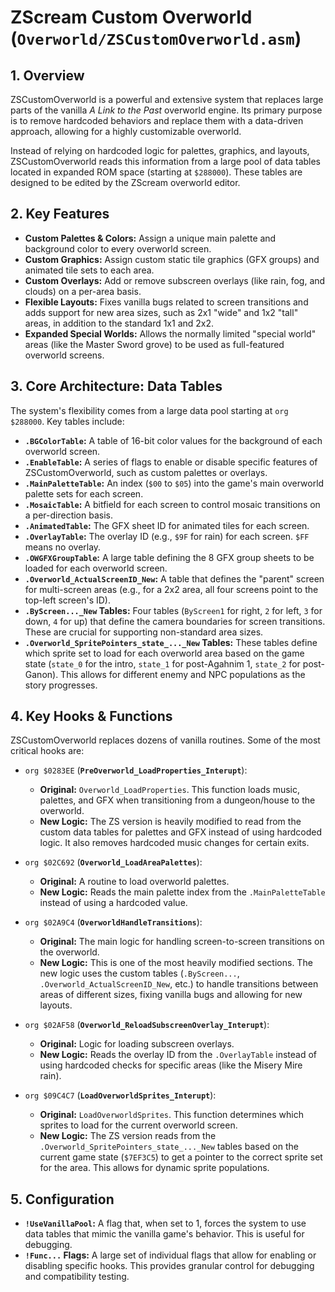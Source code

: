 # ZScream Custom Overworld (`Overworld/ZSCustomOverworld.asm`)

## 1. Overview

ZSCustomOverworld is a powerful and extensive system that replaces large parts of the vanilla *A Link to the Past* overworld engine. Its primary purpose is to remove hardcoded behaviors and replace them with a data-driven approach, allowing for a highly customizable overworld.

Instead of relying on hardcoded logic for palettes, graphics, and layouts, ZSCustomOverworld reads this information from a large pool of data tables located in expanded ROM space (starting at `$288000`). These tables are designed to be edited by the ZScream overworld editor.

## 2. Key Features

- **Custom Palettes & Colors:** Assign a unique main palette and background color to every overworld screen.
- **Custom Graphics:** Assign custom static tile graphics (GFX groups) and animated tile sets to each area.
- **Custom Overlays:** Add or remove subscreen overlays (like rain, fog, and clouds) on a per-area basis.
- **Flexible Layouts:** Fixes vanilla bugs related to screen transitions and adds support for new area sizes, such as 2x1 "wide" and 1x2 "tall" areas, in addition to the standard 1x1 and 2x2.
- **Expanded Special Worlds:** Allows the normally limited "special world" areas (like the Master Sword grove) to be used as full-featured overworld screens.

## 3. Core Architecture: Data Tables

The system's flexibility comes from a large data pool starting at `org $288000`. Key tables include:

- **`.BGColorTable`:** A table of 16-bit color values for the background of each overworld screen.
- **`.EnableTable`:** A series of flags to enable or disable specific features of ZSCustomOverworld, such as custom palettes or overlays.
- **`.MainPaletteTable`:** An index (`$00` to `$05`) into the game's main overworld palette sets for each screen.
- **`.MosaicTable`:** A bitfield for each screen to control mosaic transitions on a per-direction basis.
- **`.AnimatedTable`:** The GFX sheet ID for animated tiles for each screen.
- **`.OverlayTable`:** The overlay ID (e.g., `$9F` for rain) for each screen. `$FF` means no overlay.
- **`.OWGFXGroupTable`:** A large table defining the 8 GFX group sheets to be loaded for each overworld screen.
- **`.Overworld_ActualScreenID_New`:** A table that defines the "parent" screen for multi-screen areas (e.g., for a 2x2 area, all four screens point to the top-left screen's ID).
- **`.ByScreen..._New` Tables:** Four tables (`ByScreen1` for right, `2` for left, `3` for down, `4` for up) that define the camera boundaries for screen transitions. These are crucial for supporting non-standard area sizes.
- **`.Overworld_SpritePointers_state_..._New` Tables:** These tables define which sprite set to load for each overworld area based on the game state (`state_0` for the intro, `state_1` for post-Agahnim 1, `state_2` for post-Ganon). This allows for different enemy and NPC populations as the story progresses.

## 4. Key Hooks & Functions

ZSCustomOverworld replaces dozens of vanilla routines. Some of the most critical hooks are:

- `org $0283EE` (**`PreOverworld_LoadProperties_Interupt`**):
  - **Original:** `Overworld_LoadProperties`. This function loads music, palettes, and GFX when transitioning from a dungeon/house to the overworld.
  - **New Logic:** The ZS version is heavily modified to read from the custom data tables for palettes and GFX instead of using hardcoded logic. It also removes hardcoded music changes for certain exits.

- `org $02C692` (**`Overworld_LoadAreaPalettes`**):
  - **Original:** A routine to load overworld palettes.
  - **New Logic:** Reads the main palette index from the `.MainPaletteTable` instead of using a hardcoded value.

- `org $02A9C4` (**`OverworldHandleTransitions`**):
  - **Original:** The main logic for handling screen-to-screen transitions on the overworld.
  - **New Logic:** This is one of the most heavily modified sections. The new logic uses the custom tables (`.ByScreen...`, `.Overworld_ActualScreenID_New`, etc.) to handle transitions between areas of different sizes, fixing vanilla bugs and allowing for new layouts.

- `org $02AF58` (**`Overworld_ReloadSubscreenOverlay_Interupt`**):
  - **Original:** Logic for loading subscreen overlays.
  - **New Logic:** Reads the overlay ID from the `.OverlayTable` instead of using hardcoded checks for specific areas (like the Misery Mire rain).

- `org $09C4C7` (**`LoadOverworldSprites_Interupt`**):
    - **Original:** `LoadOverworldSprites`. This function determines which sprites to load for the current overworld screen.
    - **New Logic:** The ZS version reads from the `.Overworld_SpritePointers_state_..._New` tables based on the current game state (`$7EF3C5`) to get a pointer to the correct sprite set for the area. This allows for dynamic sprite populations.

## 5. Configuration

- **`!UseVanillaPool`:** A flag that, when set to 1, forces the system to use data tables that mimic the vanilla game's behavior. This is useful for debugging.
- **`!Func...` Flags:** A large set of individual flags that allow for enabling or disabling specific hooks. This provides granular control for debugging and compatibility testing.

